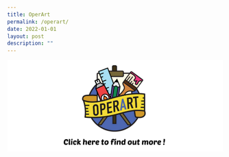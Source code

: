 ```yaml
---
title: OperArt
permalink: /operart/
date: 2022-01-01
layout: post
description: ""
---
```

<a href="https://oepsart.wixsite.com/2021"><img src="/images/handa5.png"></a>